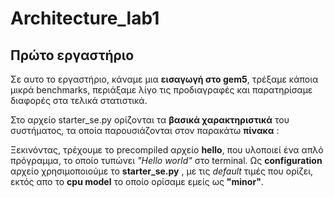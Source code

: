 # Architecture_lab1

## Πρώτο εργαστήριο

Σε αυτο το εργαστήριο, κάναμε μια **εισαγωγή στο gem5**, τρέξαμε κάποια μικρά benchmarks, περιάξαμε λίγο τις προδιαγραφές και παρατηρίσαμε διαφορές στα τελικά στατιστικά. 

Στο αρχείο starter_se.py ορίζονται τα **βασικά χαρακτηριστικά** του συστήματος, τα οποία παρουσιάζονται στον παρακάτω **πίνακα** :

Ξεκινόντας, τρέχουμε το precompiled αρχείο **hello**, που υλοποιεί ένα απλό πρόγραμμα, το οποίο τυπώνει _"Hello world"_ στο terminal. Ως **configuration** αρχείο χρησιμοποιούμε το **starter_se.py** , με τις _default_ τιμές που ορίζει, εκτός απο το **cpu model** το οποίο ορίσαμε εμείς ως **"minor"**.

